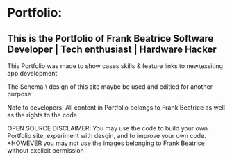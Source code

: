 # Portfolio: 

<h2>This is the Portfolio of Frank Beatrice Software Developer | Tech enthusiast | Hardware Hacker</h3>



This Portfolio was made to show cases skills & feature links to new\exsiting app development


The Schema \ design of this site maybe be used and editied for another purpose




Note to developers: All content in Portfolio belongs to Frank Beatrice as well as the rights to the code



OPEN SOURCE DISCLAIMER:
You may use the code to build your own Portfolio site, experiment with desgin, and to improve your own code.
*HOWEVER you may not use the images belonging to Frank Beatrice without explicit permission
